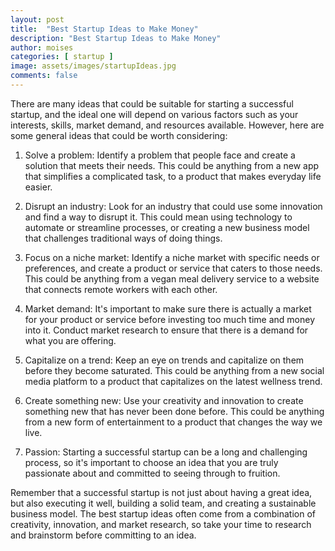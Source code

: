 ```yaml
---
layout: post
title:  "Best Startup Ideas to Make Money"
description: "Best Startup Ideas to Make Money"
author: moises
categories: [ startup ]
image: assets/images/startupIdeas.jpg
comments: false
---
```


There are many ideas that could be suitable for starting a successful startup, and the ideal one will depend on various factors such as your interests, skills, market demand, and resources available. However, here are some general ideas that could be worth considering:

1. Solve a problem: Identify a problem that people face and create a solution that meets their needs. This could be anything from a new app that simplifies a complicated task, to a product that makes everyday life easier.

2. Disrupt an industry: Look for an industry that could use some innovation and find a way to disrupt it. This could mean using technology to automate or streamline processes, or creating a new business model that challenges traditional ways of doing things.

3. Focus on a niche market: Identify a niche market with specific needs or preferences, and create a product or service that caters to those needs. This could be anything from a vegan meal delivery service to a website that connects remote workers with each other.

4. Market demand: It's important to make sure there is actually a market for your product or service before investing too much time and money into it. Conduct market research to ensure that there is a demand for what you are offering.

5. Capitalize on a trend: Keep an eye on trends and capitalize on them before they become saturated. This could be anything from a new social media platform to a product that capitalizes on the latest wellness trend.

6. Create something new: Use your creativity and innovation to create something new that has never been done before. This could be anything from a new form of entertainment to a product that changes the way we live.

7. Passion: Starting a successful startup can be a long and challenging process, so it's important to choose an idea that you are truly passionate about and committed to seeing through to fruition.

Remember that a successful startup is not just about having a great idea, but also executing it well, building a solid team, and creating a sustainable business model. The best startup ideas often come from a combination of creativity, innovation, and market research, so take your time to research and brainstorm before committing to an idea.

